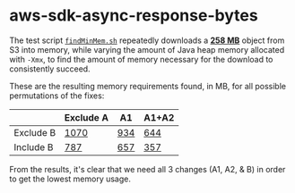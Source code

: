 # aws-sdk-async-response-bytes

The test script [`findMinMem.sh`](https://github.com/rtyley/aws-sdk-async-response-bytes/blob/ab9307fee6d4965cce0cba60c439035a22cf2d98/findMinMem.sh)
repeatedly downloads a [**258 MB**](https://github.com/rtyley/aws-sdk-async-response-bytes/blob/eb84c15259f947e91c442eb0b8eda68b8cdbefbb/src/main/java/com/madgag/aws/sdk/async/responsebytes/KnownS3Object.java#L7)
object from S3 into memory, while varying the amount  of Java heap memory allocated with `-Xmx`,
to find the amount of memory necessary for the download to consistently succeed.

These are the resulting memory requirements found, in MB, for all possible permutations
of the fixes:

|           | Exclude A                                                                                                  | A1                                                                                                        | A1+A2                                                                                                     |
|-----------|------------------------------------------------------------------------------------------------------------|-----------------------------------------------------------------------------------------------------------|-----------------------------------------------------------------------------------------------------------|
| Exclude B | [1070](https://github.com/rtyley/aws-sdk-async-response-bytes/actions/runs/6058076293#summary-16439864723) | [934](https://github.com/rtyley/aws-sdk-async-response-bytes/actions/runs/6058092753#summary-16439895976) | [644](https://github.com/rtyley/aws-sdk-async-response-bytes/actions/runs/6058095645#summary-16439901557) |
| Include B | [787](https://github.com/rtyley/aws-sdk-async-response-bytes/actions/runs/6058093770#summary-16439898197)  | [657](https://github.com/rtyley/aws-sdk-async-response-bytes/actions/runs/6058097434#summary-16439905403) | [357](https://github.com/rtyley/aws-sdk-async-response-bytes/actions/runs/6058098624#summary-16439907698) |

From the results, it's clear that we need all 3 changes (A1, A2, & B) in order
to get the lowest memory usage.